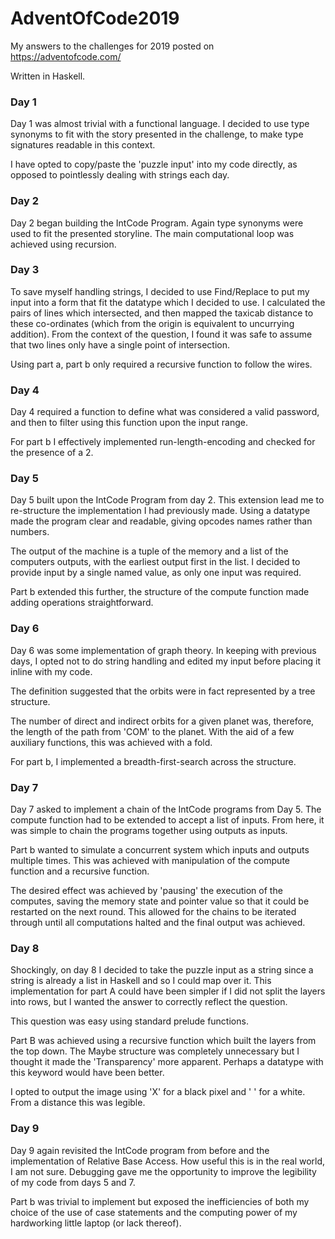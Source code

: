 # AdventOfCode2019

My answers to the challenges for 2019 posted on https://adventofcode.com/

Written in Haskell.

### Day 1

Day 1 was almost trivial with a functional language. I decided to use type synonyms to fit with the story presented in the challenge, to make type signatures readable in this context.

I have opted to copy/paste the 'puzzle input' into my code directly, as opposed to pointlessly dealing with strings each day.

### Day 2

Day 2 began building the IntCode Program. Again type synonyms were used to fit the presented storyline. The main computational loop was achieved using recursion. 

### Day 3

To save myself handling strings, I decided to use Find/Replace to put my input into a form that fit the datatype which I decided to use. I calculated the pairs of lines which intersected, and then mapped the taxicab distance to these co-ordinates (which from the origin is equivalent to uncurrying addition). From the context of the question, I found it was safe to assume that two lines only have a single point of intersection.

Using part a, part b only required a recursive function to follow the wires. 

### Day 4

Day 4 required a function to define what was considered a valid password, and then to filter using this function upon the input range.

For part b I effectively implemented run-length-encoding and checked for the presence of a 2.

### Day 5

Day 5 built upon the IntCode Program from day 2. This extension lead me to re-structure the implementation I had previously made. Using a datatype made the program clear and readable, giving opcodes names rather than numbers.

The output of the machine is a tuple of the memory and a list of the computers outputs, with the earliest output first in the list. I decided to provide input by a single named value, as only one input was required.

Part b extended this further, the structure of the compute function made adding operations straightforward.

### Day 6

Day 6 was some implementation of graph theory. In keeping with previous days, I opted not to do string handling and edited my input before placing it inline with my code.

The definition suggested that the orbits were in fact represented by a tree structure.

The number of direct and indirect orbits for a given planet was, therefore, the length of the path from 'COM' to the planet. With the aid of a few auxiliary functions, this was achieved with a fold.

For part b, I implemented a breadth-first-search across the structure. 

### Day 7

Day 7 asked to implement a chain of the IntCode programs from Day 5. The compute function had to be extended to accept a list of inputs. From here, it was simple to chain the programs together using outputs as inputs.

Part b wanted to simulate a concurrent system which inputs and outputs multiple times. This was achieved with manipulation of the compute function and a recursive function. 

The desired effect was achieved by 'pausing' the execution of the computes, saving the memory state and pointer value so that it could be restarted on the next round. This allowed for the chains to be iterated through until all computations halted and the final output was achieved.

### Day 8

Shockingly, on day 8 I decided to take the puzzle input as a string since a string is already a list in Haskell and so I could map over it. This implementation for part A could have been simpler if I did not split the layers into rows, but I wanted the answer to correctly reflect the question.

This question was easy using standard prelude functions.

Part B was achieved using a recursive function which built the layers from the top down. The Maybe structure was completely unnecessary but I thought it made the 'Transparency' more apparent. Perhaps a datatype with this keyword would have been better.

I opted to output the image using 'X' for a black pixel and ' ' for a white. From a distance this was legible.

### Day 9

Day 9 again revisited the IntCode program from before and the implementation of Relative Base Access. How useful this is in the real world, I am not sure. Debugging gave me the opportunity to improve the legibility of my code from days 5 and 7. 

Part b was trivial to implement but exposed the inefficiencies of both my choice of the use of case statements and the computing power of my hardworking little laptop (or lack thereof).
